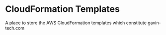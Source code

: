 # CloudFormation Templates
A place to store the AWS CloudFormation templates which constitute gavin-tech.com
